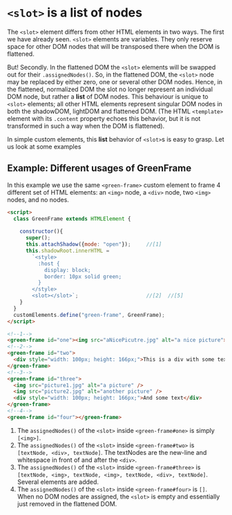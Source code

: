 # `<slot>` is a list of nodes

The `<slot>` element differs from other HTML elements in two ways.
The first we have already seen. `<slot>` elements are variables. 
They only reserve space for other DOM nodes that will be transposed there when the DOM is flattened.

But! Secondly. In the flattened DOM the `<slot>` elements will be 
swapped out for their `.assignedNodes()`.
So, in the flattened DOM, the `<slot>` node may be replaced by either 
zero, one or several other DOM nodes. Hence, in the flattened, normalized DOM 
the slot no longer represent an individual DOM node, but rather a **list** of DOM nodes.
This behaviour is unique to `<slot>` elements; 
all other HTML elements represent singular DOM nodes in both 
the shadowDOM, lightDOM and flattened DOM.
(The HTML `<template>` element with its `.content` property echoes this behavior,
but it is not transformed in such a way when the DOM is flattened).

In simple custom elements, this **list** behavior of `<slot>`s is easy to grasp.
Let us look at some examples

## Example: Different usages of GreenFrame
In this example we use the same `<green-frame>` custom element to 
frame 4 different set of HTML elements: 
an `<img>` node, a `<div>` node, two `<img>` nodes, and no nodes.

```html
<script>
  class GreenFrame extends HTMLElement {       
    
    constructor(){
      super();
      this.attachShadow({mode: "open"});     //[1]
      this.shadowRoot.innerHTML =             
        `<style>
          :host {
            display: block;                                  
            border: 10px solid green;
          }
        </style>
        <slot></slot>`;                      //[2]  //[5]
    }
  }
  customElements.define("green-frame", GreenFrame);
</script>

<!--1-->
<green-frame id="one"><img src="aNicePicutre.jpg" alt="a nice picture"></green-frame>
<!--2-->
<green-frame id="two">                                                
  <div style="width: 100px; height: 166px;">This is a div with some text</div>
</green-frame>
<!--3-->
<green-frame id="three">                                                
  <img src="picture1.jpg" alt="a picture" />          
  <img src="picture2.jpg" alt="another picture" />          
  <div style="width: 100px; height: 166px;">And some text</div>
</green-frame>
<!--4-->
<green-frame id="four"></green-frame>                                  
```
1. The `assignedNodes()` of the `<slot>` inside `<green-frame#one>` is simply `[<img>]`.
2. The `assignedNodes()` of the `<slot>` inside `<green-frame#two>` is `[textNode, <div>, textNode]`.
The textNodes are the new-line and whitespace in front of and after the `<div>`.
3. The `assignedNodes()` of the `<slot>` inside `<green-frame#three>` is 
`[textNode, <img>, textNode, <img>, textNode, <div>, textNode]`.
Several elements are added.
4. The `assignedNodes()` of the `<slot>` inside `<green-frame#four>` is `[]`.
When no DOM nodes are assigned, the `<slot>` is empty and essentially just removed in the flattened DOM.
